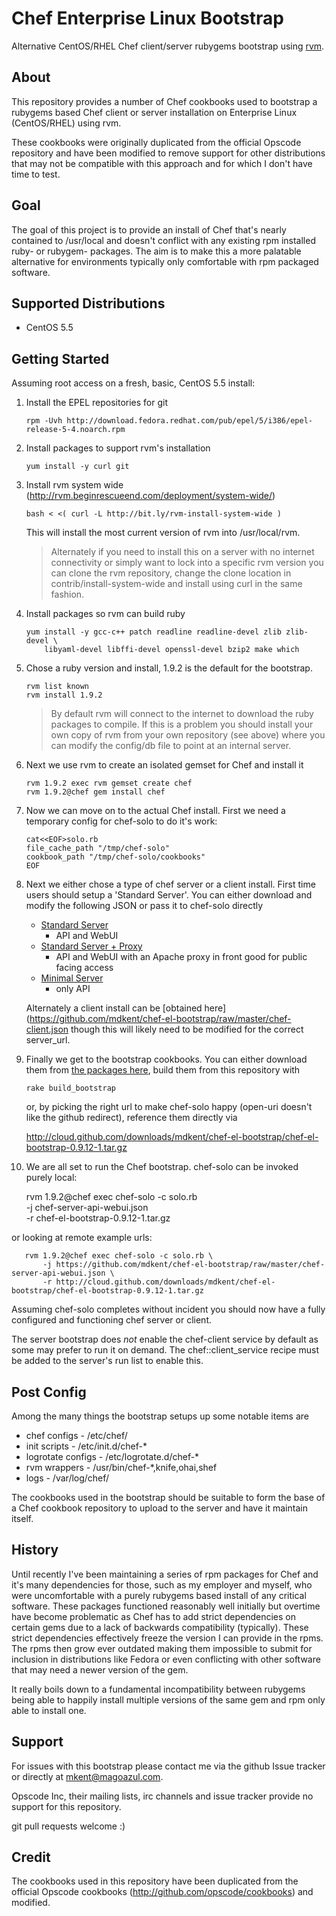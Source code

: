 Chef Enterprise Linux Bootstrap
===============================

Alternative CentOS/RHEL Chef client/server rubygems bootstrap using
[rvm](http://rvm.beginrescueend.com/).


About
-----

This repository provides a number of Chef cookbooks used to bootstrap a
rubygems based Chef client or server installation on Enterprise Linux
(CentOS/RHEL) using rvm.

These cookbooks were originally duplicated from the official Opscode repository
and have been modified to remove support for other distributions that may not
be compatible with this approach and for which I don't have time to test.


Goal
----

The goal of this project is to provide an install of Chef that's nearly
contained to /usr/local and doesn't conflict with any existing rpm installed
ruby- or rubygem- packages. The aim is to make this a more palatable
alternative for environments typically only comfortable with rpm packaged
software.


Supported Distributions
-----------------------

* CentOS 5.5


Getting Started
---------------

Assuming root access on a fresh, basic, CentOS 5.5 install:

1. Install the EPEL repositories for git

       rpm -Uvh http://download.fedora.redhat.com/pub/epel/5/i386/epel-release-5-4.noarch.rpm

2. Install packages to support rvm's installation

       yum install -y curl git

3. Install rvm system wide (http://rvm.beginrescueend.com/deployment/system-wide/)

       bash < <( curl -L http://bit.ly/rvm-install-system-wide )

   This will install the most current version of rvm into /usr/local/rvm.

   > Alternately if you need to install this on a server with no internet
   > connectivity or simply want to lock into a specific rvm version you can
   > clone the rvm repository, change the clone location in
   > contrib/install-system-wide and install using curl in the same fashion.

4. Install packages so rvm can build ruby

       yum install -y gcc-c++ patch readline readline-devel zlib zlib-devel \
           libyaml-devel libffi-devel openssl-devel bzip2 make which

5. Chose a ruby version and install, 1.9.2 is the default for the bootstrap.

       rvm list known
       rvm install 1.9.2

   > By default rvm will connect to the internet to download the ruby packages
   > to compile. If this is a problem you should install your own copy of rvm
   > from your own repository (see above) where you can modify the config/db
   > file to point at an internal server.

6. Next we use rvm to create an isolated gemset for Chef and install it

       rvm 1.9.2 exec rvm gemset create chef
       rvm 1.9.2@chef gem install chef

7. Now we can move on to the actual Chef install. First we need a temporary
   config for chef-solo to do it's work:

       cat<<EOF>solo.rb
       file_cache_path "/tmp/chef-solo"
       cookbook_path "/tmp/chef-solo/cookbooks"
       EOF

8. Next we either chose a type of chef server or a client install. First time
   users should setup a 'Standard Server'. You can either download and modify
   the following JSON or pass it to chef-solo directly
   * [Standard Server](https://github.com/mdkent/chef-el-bootstrap/raw/master/chef-server-api-webui.json)
     - API and WebUI
   * [Standard Server + Proxy](https://github.com/mdkent/chef-el-bootstrap/raw/master/chef-server-api-webui-proxy.json)
     - API and WebUI with an Apache proxy in front good for public facing access
   * [Minimal Server](https://github.com/mdkent/chef-el-bootstrap/raw/master/chef-server-api.json)
     - only API

   Alternately a client install can be
   [obtained here](https://github.com/mdkent/chef-el-bootstrap/raw/master/chef-client.json
   though this will likely need to be modified for the correct server_url.

9. Finally we get to the bootstrap cookbooks. You can either
   download them from
   [the packages here](https://github.com/mdkent/chef-el-bootstrap/archives/master),
   build them from this repository with

       rake build_bootstrap

   or, by picking the right url to make chef-solo happy (open-uri doesn't like
   the github redirect), reference them directly via

   http://cloud.github.com/downloads/mdkent/chef-el-bootstrap/chef-el-bootstrap-0.9.12-1.tar.gz

10. We are all set to run the Chef bootstrap. chef-solo can be invoked purely local:

       rvm 1.9.2@chef exec chef-solo -c solo.rb \
           -j chef-server-api-webui.json \
           -r chef-el-bootstrap-0.9.12-1.tar.gz 

   or looking at remote example urls:

       rvm 1.9.2@chef exec chef-solo -c solo.rb \
           -j https://github.com/mdkent/chef-el-bootstrap/raw/master/chef-server-api-webui.json \
           -r http://cloud.github.com/downloads/mdkent/chef-el-bootstrap/chef-el-bootstrap-0.9.12-1.tar.gz 

Assuming chef-solo completes without incident you should now have a fully
configured and functioning chef server or client.

The server bootstrap does *not* enable the chef-client service by default as
some may prefer to run it on demand. The chef::client_service recipe must be
added to the server's run list to enable this.


Post Config
-----------

Among the many things the bootstrap setups up some notable items are

* chef configs - /etc/chef/
* init scripts - /etc/init.d/chef-*
* logrotate configs - /etc/logrotate.d/chef-*
* rvm wrappers - /usr/bin/chef-*,knife,ohai,shef
* logs - /var/log/chef/

The cookbooks used in the bootstrap should be suitable to form the base of a
Chef cookbook repository to upload to the server and have it maintain itself.


History
-------

Until recently I've been maintaining a series of rpm packages for Chef and it's
many dependencies for those, such as my employer and myself, who were
uncomfortable with a purely rubygems based install of any critical software.
These packages functioned reasonably well initially but overtime have become
problematic as Chef has to add strict dependencies on certain gems due to a
lack of backwards compatibility (typically). These strict dependencies
effectively freeze the version I can provide in the rpms. The rpms then grow
ever outdated making them impossible to submit for inclusion in distributions
like Fedora or even conflicting with other software that may need a newer
version of the gem. 

It really boils down to a fundamental incompatibility between rubygems being
able to happily install multiple versions of the same gem and rpm only able to
install one.


Support
-------

For issues with this bootstrap please contact me via the github Issue tracker
or directly at mkent@magoazul.com.

Opscode Inc, their mailing lists, irc channels and issue tracker provide no
support for this repository.

git pull requests welcome :)


Credit
------

The cookbooks used in this repository have been duplicated from the official
Opscode cookbooks (http://github.com/opscode/cookbooks) and modified.
